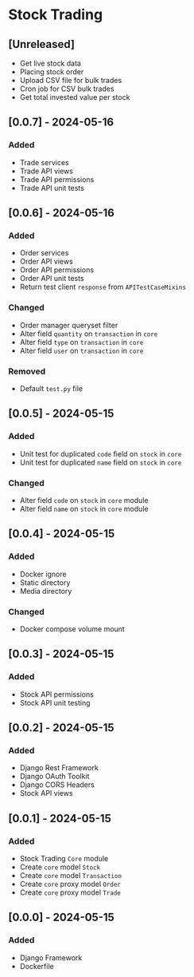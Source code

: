# Stock Trading

## [Unreleased]
- Get live stock data
- Placing stock order
- Upload CSV file for bulk trades
- Cron job for CSV bulk trades
- Get total invested value per stock

## [0.0.7] - 2024-05-16
### Added
- Trade services
- Trade API views
- Trade API permissions
- Trade API unit tests

## [0.0.6] - 2024-05-16
### Added
- Order services
- Order API views
- Order API permissions
- Order API unit tests
- Return test client `response` from `APITestCaseMixins`

### Changed
- Order manager queryset filter
- Alter field `quantity` on `transaction` in `core`
- Alter field `type` on `transaction` in `core`
- Alter field `user` on `transaction` in `core`

### Removed
- Default `test.py` file

## [0.0.5] - 2024-05-15
### Added
- Unit test for duplicated `code` field on `stock` in `core`
- Unit test for duplicated `name` field on `stock` in `core`

### Changed
- Alter field `code` on `stock` in `core` module
- Alter field `name` on `stock` in `core` module

## [0.0.4] - 2024-05-15
### Added
- Docker ignore
- Static directory
- Media directory

### Changed
- Docker compose volume mount


## [0.0.3] - 2024-05-15
### Added
- Stock API permissions
- Stock API unit testing

## [0.0.2] - 2024-05-15
### Added
- Django Rest Framework
- Django OAuth Toolkit
- Django CORS Headers
- Stock API views

## [0.0.1] - 2024-05-15
### Added
- Stock Trading `Core` module
- Create `core` model `Stock`
- Create `core` model `Transaction`
- Create `core` proxy model `Order`
- Create `core` proxy model `Trade`

## [0.0.0] - 2024-05-15
### Added
- Django Framework
- Dockerfile
